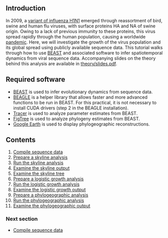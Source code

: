 ## Introduction

In 2009, a [variant of influenza H1N1](http://en.wikipedia.org/wiki/Pandemic_H1N1/09_virus) emerged through reassortment of bird, swine and human flu viruses, with surface proteins HA and NA of swine origin.
Owing to a lack of previous immunity to these proteins, this virus spread rapidly through the human population, causing a worldwide [pandemic](http://en.wikipedia.org/wiki/2009_flu_pandemic).
Here, we will investigate the growth of the virus population and its global spread using publicly available sequence data.
This tutorial walks through how to use [BEAST](http://beast.bio.ed.ac.uk/) and associated software to infer spatiotemporal dynamics from viral sequence data.
Accompanying slides on the theory behind this analysis are available in [theory/slides.pdf](theory/slides.pdf).

## Required software

* [BEAST](http://beast.bio.ed.ac.uk/) is used to infer evolutionary dynamics from sequence data.
* [BEAGLE](http://beast.bio.ed.ac.uk/BEAGLE) is a helper library that allows faster and more advanced functions to be run in BEAST. For this practical, it is not necessary to install CUDA drivers (step 2 in the BEAGLE installation).
* [Tracer](http://tree.bio.ed.ac.uk/software/tracer/) is used to analyze parameter estimates from BEAST.
* [FigTree](http://tree.bio.ed.ac.uk/software/figtree/) is used to analyze phylogeny estimates from BEAST.
* [Google Earth](http://www.google.com/earth/) is used to display phylogeographic reconstructions.

## Contents

1. [Compile sequence data](compile-sequence-data.md)
2. [Prepare a skyline analysis](prepare-a-skyline-analysis.md)
3. [Run the skyline analysis](run-the-skyline-analysis.md)
4. [Examine the skyline output](examine-the-skyline-output.md)
5. [Examine the skyline tree](examine-the-skyline-tree.md)
6. [Prepare a logistic growth analysis](prepare-a-logistic-growth-analysis.md)
7. [Run the logistic growth analysis](run-the-logistic-growth-analysis.md)
8. [Examine the logistic growth output](examine-the-logistic-growth-output.md)
9. [Prepare a phylogeographic analysis](prepare-a-phylogeographic-analysis.md)
10. [Run the phylogeographic analysis](run-the-phylogeographic-analysis.md)
11. [Examine the phylogeographic output](examine-the-phylogeographic-output.md)

### Next section

* [Compile sequence data](compile-sequence-data.md)